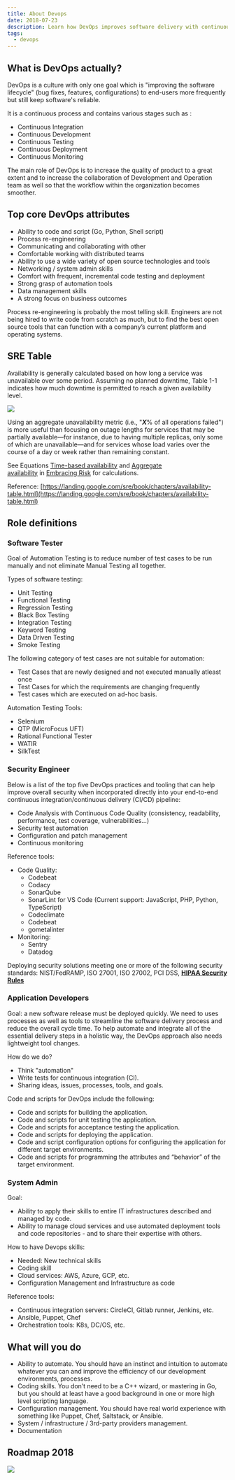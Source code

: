 ```yaml
---
title: About Devops
date: 2018-07-23
description: Learn how DevOps improves software delivery with continuous integration, automation, testing, and collaboration between development and operations for faster, reliable releases.
tags:
  - devops
---
```


## What is DevOps actually?

DevOps is a culture with only one goal which is "improving the software lifecycle" (bug fixes, features, configurations) to end-users more frequently but still keep software's reliable.

It is a continuous process and contains various stages such as :

- Continuous Integration
- Continuous Development
- Continuous Testing
- Continuous Deployment
- Continuous Monitoring

The main role of DevOps is to increase the quality of product to a great extent and to increase the collaboration of Development and Operation team as well so that the workflow within the organization becomes smoother.

## Top core DevOps attributes

- Ability to code and script (Go, Python, Shell script)
- Process re-engineering
- Communicating and collaborating with other
- Comfortable working with distributed teams
- Ability to use a wide variety of open source technologies and tools
- Networking / system admin skills
- Comfort with frequent, incremental code testing and deployment
- Strong grasp of automation tools
- Data management skills
- A strong focus on business outcomes

Process re-engineering is probably the most telling skill. Engineers are not being hired to write code from scratch as much, but to find the best open source tools that can function with a company’s current platform and operating systems.

## SRE Table

Availability is generally calculated based on how long a service was unavailable over some period. Assuming no planned downtime, Table 1-1 indicates how much downtime is permitted to reach a given availability level.

![](assets/about-devops_9332ba5aa78b621a63f04a098e8ff602_md5.webp)

Using an aggregate unavailability metric (i.e., "**_X_**% of all operations failed") is more useful than focusing on outage lengths for services that may be partially available—for instance, due to having multiple replicas, only some of which are unavailable—and for services whose load varies over the course of a day or week rather than remaining constant.

See Equations [Time-based availability](https://landing.google.com/sre/book/chapters/embracing-risk.html#risk-management_measuring-service-risk_time-availability-equation) and [Aggregate availability](https://landing.google.com/sre/book/chapters/embracing-risk.html#risk-management_measuring-service-risk_aggregate-availability-equation) in [Embracing Risk](https://landing.google.com/sre/book/chapters/embracing-risk.html) for calculations.

Reference: [https://landing.google.com/sre/book/chapters/availability-table.html](https://landing.google.com/sre/book/chapters/availability-table.html)

## Role definitions

### Software Tester

Goal of Automation Testing is to reduce number of test cases to be run manually and not eliminate Manual Testing all together.

Types of software testing:

- Unit Testing
- Functional Testing
- Regression Testing
- Black Box Testing
- Integration Testing
- Keyword Testing
- Data Driven Testing
- Smoke Testing

The following category of test cases are not suitable for automation:

- Test Cases that are newly designed and not executed manually atleast once
- Test Cases for which the requirements are changing frequently
- Test cases which are executed on ad-hoc basis.

Automation Testing Tools:

- Selenium
- QTP (MicroFocus UFT)
- Rational Functional Tester
- WATIR
- SilkTest

### Security Engineer

Below is a list of the top five DevOps practices and tooling that can help improve overall security when incorporated directly into your end-to-end continuous integration/continuous delivery (CI/CD) pipeline:

- Code Analysis with Continuous Code Quality (consistency, readability, performance, test coverage, vulnerabilities…)
- Security test automation
- Configuration and patch management
- Continuous monitoring

Reference tools:

- Code Quality:
  - Codebeat
  - Codacy
  - SonarQube
  - SonarLint for VS Code (Current support: JavaScript, PHP, Python, TypeScript)
  - Codeclimate
  - Codebeat
  - gometalinter
- Monitoring:
  - Sentry
  - Datadog

Deploying security solutions meeting one or more of the following security standards: NIST/FedRAMP, ISO 27001, ISO 27002, PCI DSS, **[HIPAA Security Rules](http://www.onlinetech.com/resources/references/what-is-the-hipaa-security-rule)**

### Application Developers

Goal: a new software release must be deployed quickly. We need to uses processes as well as tools to streamline the software delivery process and reduce the overall cycle time. To help automate and integrate all of the essential delivery steps in a holistic way, the DevOps approach also needs lightweight tool changes.

How do we do?

- Think "automation"
- Write tests for continuous integration (CI).
- Sharing ideas, issues, processes, tools, and goals.

Code and scripts for DevOps include the following:

- Code and scripts for building the application.
- Code and scripts for unit testing the application.
- Code and scripts for acceptance testing the application.
- Code and scripts for deploying the application.
- Code and script configuration options for configuring the application for different target environments.
- Code and scripts for programming the attributes and “behavior” of the target environment.

### System Admin

Goal:

- Ability to apply their skills to entire IT infrastructures described and managed by code.
- Ability to manage cloud services and use automated deployment tools and code repositories - and to share their expertise with others.

How to have Devops skills:

- Needed: New technical skills
- Coding skill
- Cloud services: AWS, Azure, GCP, etc.
- Configuration Management and Infrastructure as code

Reference tools:

- Continuous integration servers: CircleCI, Gitlab runner, Jenkins, etc.
- Ansible, Puppet, Chef
- Orchestration tools: K8s, DC/OS, etc.

## What will you do

- Ability to automate. You should have an instinct and intuition to automate whatever you can and improve the efficiency of our development environments, processes.
- Coding skills. You don’t need to be a C++ wizard, or mastering in Go, but you should at least have a good background in one or more high level scripting language.
- Configuration management. You should have real world experience with something like Puppet, Chef, Saltstack, or Ansible.
- System / infrastructure / 3rd-party providers management.
- Documentation

## Roadmap 2018

![](assets/about-devops_3ff5afb2faea481c0d85fe0d0f4591b5_md5.webp)
